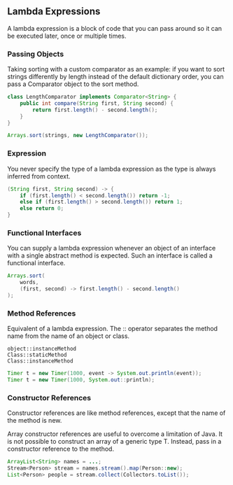 ## Lambda Expressions

A lambda expression is a block of code that you can pass around so it can be executed later, once or multiple times.

### Passing Objects

Taking sorting with a custom comparator as an example: if you want to sort strings differently by length instead of the default dictionary order, you can pass a Comparator object to the sort method.

```java
class LengthComparator implements Comparator<String> {
    public int compare(String first, String second) {
        return first.length() - second.length();
    }
}

Arrays.sort(strings, new LengthComparator());
```

### Expression

You never specify the type of a lambda expression as the type is always inferred from context.

```java
(String first, String second) -> {
    if (first.length() < second.length()) return -1;
    else if (first.length() > second.length()) return 1;
    else return 0;
}
```

### Functional Interfaces

You can supply a lambda expression whenever an object of an interface with a single abstract method is expected. Such an interface is called a functional interface.

```java
Arrays.sort(
    words,
    (first, second) -> first.length() - second.length()
);
```

### Method References

Equivalent of a lambda expression. The :: operator separates the method name from the name of an object or class.

```
object::instanceMethod
Class::staticMethod
Class::instanceMethod
```

```java
Timer t = new Timer(1000, event -> System.out.println(event));
Timer t = new Timer(1000, System.out::println);
```

### Constructor References

Constructor references are like method references, except that the name of the method is new.

Array constructor references are useful to overcome a limitation of Java. It is not possible to construct an array of a generic type T. Instead, pass in a constructor reference to the method.

```java
ArrayList<String> names = ...;
Stream<Person> stream = names.stream().map(Person::new);
List<Person> people = stream.collect(Collectors.toList());
```

